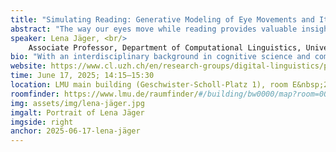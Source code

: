 ```yaml
---
title: "Simulating Reading: Generative Modeling of Eye Movements and Its Applications in NLP and Psycholinguistics"
abstract: "The way our eyes move while reading provides valuable insights into both the reader’s cognitive processes and the properties of the text. In particular, eye-tracking-while-reading data has not only been considered the gold-standard methodology in psycholinguistic reading research for the past decades, but, more recently, has also been shown to be beneficial in various technological applications, such as enhancing and interpreting language models or inferring a reader’s characteristics. However, these applications often rely on large-scale, data-driven models, which demand extensive eye-tracking datasets that are challenging to obtain due to the resource-intensive nature of data collection. Another challenge is that for many use cases, such as gaze-augmented language modeling, no eyetracking recordings are available at deployment time. In this talk, I will demonstrate how we can tackle these two challenges by simulating human-like eye movements using recent machine learning techniques. I will discuss how these synthetic gaze data can be used not only for technological applications, such as gaze-enhanced NLP, but also to support psycholinguistic research—for example, by facilitating stimulus piloting or performing power analyses during study design. <br/> From a modeling perspective, eye-tracking data presents a unique challenge: it is a spatio-temporal, multimodal signal where a dynamic gaze sequence interacts in complex ways with a static linguistic input—the text. This interaction is shaped by linguistic and non-linguistic properties of the text, individual reader characteristics, and task-specific factors. While many earlier approaches simplify this complexity by aggregating over one of the modalities, I will present two alternative modeling strategies that preserve the full richness of the data: (1) a dual-encoder architecture that aligns gaze and text representations through cross-attention, and (2) a diffusion-based model that generates scanpaths conditioned on a given text. In sum, I will show how we can overcome two of the key bottlenecks in eye movement research—data scarcity and the unavailability of gaze recordings at deployment time—by developing generative models capable of simulating human-like gaze patterns on any given stimulus text."
speaker: Lena Jäger, <br/>
    Associate Professor, Department of Computational Linguistics, University of Zurich
bio: "With an interdisciplinary background in cognitive science and computer science, Lena Jäger's research interests lie at the intersection of experimental and computational psycholinguistics, machine learning and NLP. The focus of her current research is twofold. On the one hand, she is interested in the development of methods for leveraging eye tracking data for a broad range of language-related use cases, such as gaze-augmented language modeling, the inference of an individual's reading comprehension or foreign language skills, or the development of generative models to simulate human eye movements in reading. On the other hand, she investigates individual differences in language processing, with a specific focus on statistical and methodological questions. She is currently leading the EU COST Action <a href=\"https://multipleye.eu\">MultiplEYE</a>, an international network of researchers focusing on collecting and using multilingual eye-tracking-while-reading data for computational psycholinguistics and NLP."
website: https://www.cl.uzh.ch/en/research-groups/digital-linguistics/people/group-leader/jaeger.html
time: June 17, 2025; 14:15–15:30
location: LMU main building (Geschwister-Scholl-Platz 1), room E&nbsp;216
roomfinder: https://www.lmu.de/raumfinder/#/building/bw0000/map?room=001902343_
img: assets/img/lena-jäger.jpg
imgalt: Portrait of Lena Jäger
imgside: right
anchor: 2025-06-17-lena-jäger
---
```


